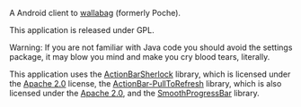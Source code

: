 A Android client to [wallabag](http://wallabag.org) (formerly Poche).

This application is released under GPL.


Warning: If you are not familiar with Java code you should avoid the settings package, it may blow you mind and make you cry blood tears, literally.


This application uses the [ActionBarSherlock][0] library, which is licensed under the [Apache 2.0][1] license, the [ActionBar-PullToRefresh][2] library, which is also licensed under the [Apache 2.0][1], and the [SmoothProgressBar][3] library.

[0]: https://github.com/JakeWharton/ActionBarSherlock
[1]: http://www.apache.org/licenses/LICENSE-2.0
[2]: https://github.com/chrisbanes/ActionBar-PullToRefresh
[3]: https://github.com/castorflex/SmoothProgressBar
